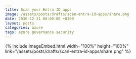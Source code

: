 ```yaml
---
title: Scan your Entra ID apps
image: /assets/posts/drafts/scan-entra-id-apps/share.png
date: 2030-12-31 06:00:00 +0300
layout: posts
categories: azure
tags: azure governance security
---
```


<!--
- Scan you app regs
  - Windows Store Deployer - expires: 12/31/2299
  - Resource Graph query
-->

{% include imageEmbed.html width="100%" height="100%" link="/assets/posts/drafts/scan-entra-id-apps/share.png" %}
